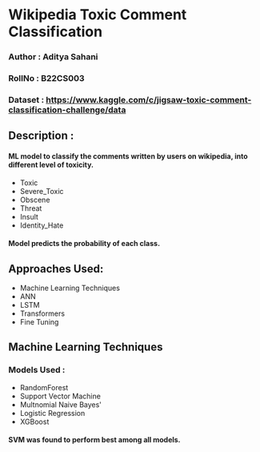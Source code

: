 # Wikipedia Toxic Comment Classification

### Author : Aditya Sahani
### RollNo : B22CS003
### Dataset : https://www.kaggle.com/c/jigsaw-toxic-comment-classification-challenge/data


## Description : 
#### ML model to classify the comments written by users on wikipedia, into different level of toxicity. 
+ Toxic
+ Severe_Toxic
+ Obscene
+ Threat
+ Insult
+ Identity_Hate

#### Model predicts the probability of each class.

## Approaches Used:
+ Machine Learning Techniques
+ ANN
+ LSTM
+ Transformers
+ Fine Tuning


## Machine Learning Techniques



### Models Used : 
+ RandomForest
+ Support Vector Machine
+ Multnomial Naive Bayes'
+ Logistic Regression
+ XGBoost

#### SVM was found to perform best among all models.
